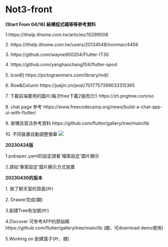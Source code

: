 # Not3-front
<b>(Start From 04/16) 結構程式碼等等參考資料</b>
<p>1.https://ithelp.ithome.com.tw/articles/10299008</p>
<p>2. https://ithelp.ithome.com.tw/users/20134548/ironman/4459</p>
<p>3. https://github.com/wayne900204/Flutter-IT30</p>
<p>4. https://github.com/yanghaochang104/flutter-apod</p>
<p>5. Icon的 https://pictogrammers.com/library/mdi/</p>
<p>6. Row&Column https://juejin.cn/post/7017757399033315365</p>
<p>7. 下載前端要用的圖片(每次free下載2張而已!) https://zh.pngtree.com/so</p>
<p>8. chat page 參考 https://www.freecodecamp.org/news/build-a-chat-app-ui-with-flutter/</p>
<p>9. 架構及寫法參考資料 https://github.com/flutter/gallery/tree/main/lib</p>
<p>10. 不同裝置自動調整螢幕 <img src="https://i1.kknews.cc/2dAcchKvvF-YB6Fu2Vjyxlxf-Aa3zuY/0.jpg">
</p>
<!--20230416版
<br>1.把assets資料夾放在專案裡</br>
<br>2.把lib資料夾代替你原有專案裡的lib資料夾</br>
<br>3.修改pubspec.yaml，如圖片設定.png</br>
<br>4.最終檔案樣子如20230416專案設定.png</br>
<br>5.lib資訊夾裡的save.dart可以不用理會</br>
-->
<b>20230424版</b>
<p>1.pubspec.yaml的設定請看'檔案設定'圖片顯示</p>
<p>2.請如'專案設定'圖片顯示方式放置</p>

<b>20230430的版本</b>
<p>1. 做了聊天室的頁面(叶)</p>
<p>2. Drawer完成(嫺)</p>
<p>3.創建Tree有加號(叶)</p>
<p>4.Discover 可參考APP的原始碼 https://github.com/flutter/gallery/tree/main/lib (嫺，可download demo使用)</p>
<p>5.Working on 創建葉子(叶、嫺)</p>
